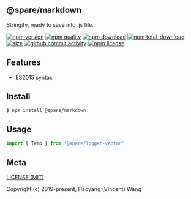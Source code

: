 ## @spare/markdown
Stringify, ready to save into .js file. 

[![npm version][npm-image]][npm-url]
[![npm quality][quality-image]][quality-url]
[![npm download][download-image]][npm-url]
[![npm total-download][total-download-image]][npm-url]
[![size][size]][size-url]
[![github commit activity][commit-image]][github-url]
[![npm license][license-image]][npm-url]

## Features

- ES2015 syntax

## Install
```console
$ npm install @spare/markdown
```

## Usage
```js
import { Temp } from '@spare/logger-vector'
```

## Meta
[LICENSE (MIT)](/LICENSE)

Copyright (c) 2019-present, Haoyang (Vincent) Wang

[//]: <> (Shields)
[npm-image]: https://img.shields.io/npm/v/@spare/markdown.svg?style=flat-square
[quality-image]: http://npm.packagequality.com/shield/@spare/markdown.svg?style=flat-square
[download-image]: https://img.shields.io/npm/dm/@spare/markdown.svg?style=flat-square
[total-download-image]:https://img.shields.io/npm/dt/@spare/markdown.svg?style=flat-square
[license-image]: https://img.shields.io/npm/l/@spare/markdown.svg?style=flat-square
[commit-image]: https://img.shields.io/github/commit-activity/y/hoyeungw/@spare/markdown?style=flat-square
[size]: https://flat.badgen.net/packagephobia/install/@spare/markdown

[//]: <> (Link)
[npm-url]: https://npmjs.org/package/@spare/markdown
[quality-url]: http://packagequality.com/#?package=@spare/markdown
[github-url]: https://github.com/hoyeungw/@spare/markdown
[size-url]: https://packagephobia.now.sh/result?p=@spare/markdown
